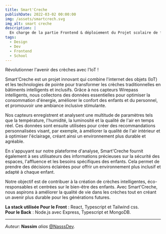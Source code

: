 ```yaml
---
title: Smart'Creche
publishDate: 2022-03-02 00:00:00
img: /assets/smartcrech.svg
img_alt: smart creche
description: |
  En charge de la partie Frontend & déploiement du Projet scolaire de fin d'année !
tags:
  - Design
  - Dev
  - Frontend
  - School
---
```


Révolutionner l'avenir des crèches avec l'IoT !

Smart'Creche est un projet innovant qui combine l'internet des objets (IoT) et les technologies de pointe pour transformer les crèches traditionnelles en bâtiments intelligents et inclusifs. Grâce à nos capteurs Wirepass intelligents, nous collectons des données essentielles pour optimiser la consommation d'énergie, améliorer le confort des enfants et du personnel, et promouvoir une ambiance inclusive stimulante.

Nos capteurs enregistrent et analysent une multitude de paramètres tels que la température, l'humidité, la luminosité et la qualité de l'air en temps réel. Ces données sont ensuite utilisées pour créer des recommandations personnalisées visant, par exemple, à améliorer la qualité de l'air intérieur et à optimiser l'éclairage, créant ainsi un environnement plus durable et agréable.

En s'appuyant sur notre plateforme d'analyse, Smart'Creche fournit également à ses utilisateurs des informations précieuses sur la sécurité des espaces, l'affluence et les besoins spécifiques des enfants. Cela permet de prendre des décisions éclairées pour offrir un environnement plus inclusif et adapté à chaque enfant.

Notre objectif est de contribuer à la création de crèches intelligentes, éco-responsables et centrées sur le bien-être des enfants. Avec Smart'Creche, nous aspirons à améliorer la qualité de vie dans les crèches tout en créant un avenir plus durable pour les générations futures.

**La stack utilisée Pour le Front** : React, Typescript et Tailwind css.  
**Pour le Back** : Node.js avec Express, Typescript et MongoDB.

---

_Auteur:_ **Nassim** _alias_ [@NasssDev](https://github.com/NasssDev).
